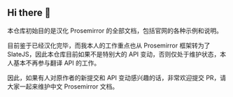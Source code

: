 ## Hi there 👋

本仓库初始目的是汉化 Prosemirror 的全部文档，包括官网的各种示例和说明。

目前鉴于已经汉化完毕，而我本人的工作重点也从 Prosemirror 框架转为了 SlateJS，因此本仓库目前如果不是特别大的 API 变动，否则仅处于维护状态，本人基本不再参与翻译 API 的工作。

因此，如果有人对原作者的新提交和 API 变动感兴趣的话，非常欢迎提交 PR，请大家一起来维护中文 Prosemirror 文档。

